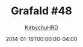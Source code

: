 ---
title: "Grafald #48"
type: "image"
date: 2014-01-16T00:00:00-04:00
draft: false
categories:
- comics
- collaborations
tags:
- grafald
image_path: "../img/2014/48.png"
alt_text: ""
is_subpage: true
author: "[KirbychuHRD](https://cohost.org/KirbychuHRD)"
---